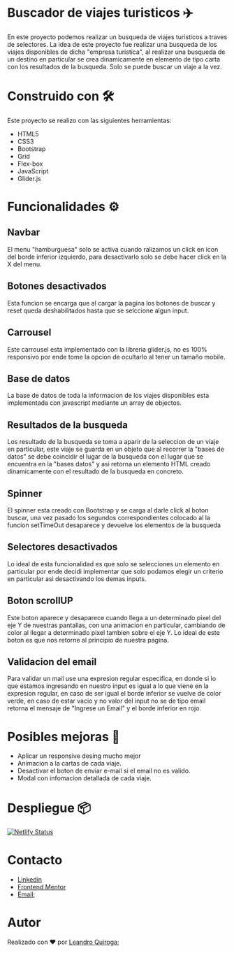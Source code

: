 # Buscador de viajes turisticos ✈️ 
En este proyecto podemos realizar un busqueda de viajes turisticos a traves de selectores. La idea de este proyecto fue realizar una busqueda de los viajes disponibles de dicha "empresa turistica", al realizar una busqueda de un destino en particular se crea dinamicamente en elemento de tipo carta con los resultados de la busqueda. Solo se puede buscar un viaje a la vez. 

# Construido con 🛠️
Este proyecto se realizo con las siguientes herramientas:

- HTML5
- CSS3
- Bootstrap
- Grid
- Flex-box
- JavaScript
- Glider.js

# Funcionalidades ⚙️

## Navbar
El menu "hamburguesa" solo se activa cuando ralizamos un click en icon del borde inferior izquierdo, para desactivarlo solo se debe hacer click en la X del menu.

## Botones desactivados 
Esta funcion se encarga que al cargar la pagina los botones de buscar y reset queda deshabilitados hasta que se selccione algun input.

## Carrousel
Este carrousel esta implementado con la libreria glider.js, no es 100% responsivo por ende tome la opcion de ocultarlo al tener un tamaño mobile. 

## Base de datos
La base de datos de toda la informacion de los viajes disponibles esta implementada con javascript mediante un array de objectos. 

## Resultados de la busqueda
Los resultado de la busqueda se toma a aparir de la seleccion de un viaje en particular, este viaje se guarda en un objeto que al recorrer la "bases de datos" se debe coincidir el lugar de la busqueda con el lugar que se encuentra en la "bases datos" y asi retorna un elemento HTML creado dinamicamente con el resultado de la busqueda en concreto. 

## Spinner
El spinner esta creado con Bootstrap y se carga al darle click al boton buscar, una vez pasado los segundos correspondientes colocado al la funcion setTimeOut desaparece y devuelve los elementos de la busqueda

## Selectores desactivados
Lo ideal de esta funcionalidad es que solo se selecciones un elemento en particular por ende decidi implementar que solo podamos elegir un criterio en particular asi desactivando los demas inputs. 

## Boton scrollUP
Este boton aparece y desaparece cuando llega a un determinado pixel del eje Y de nuestras pantallas, con una animacion en particular, cambiando de color al llegar a determinado pixel tambien sobre el eje Y. Lo ideal de este boton es que nos retorne al principio de nuestra pagina.

## Validacion del email 
Para validar un mail use una expresion regular especifica, en donde si lo que estamos ingresando en nuestro input es igual a lo que viene en la expresion regular, en caso de ser igual el borde inferior se vuelve de color verde, en caso de estar vacio y no valor del input no se de tipo email retorna el mensaje de "Ingrese un Email" y el borde inferior en rojo.

# Posibles mejoras 🚀
- Aplicar un responsive desing mucho mejor
- Animacion a la cartas de cada viaje.
- Desactivar el boton de enviar e-mail si el email no es valido.
- Modal con infomacion detallada de cada viaje. 

# Despliegue 📦
[![Netlify Status](https://api.netlify.com/api/v1/badges/9c8a0b49-612f-4ece-94a9-6084525adc1e/deploy-status)](https://tusmejoresviajes.netlify.app/)
# Contacto
- [Linkedin](https://www.linkedin.com/in/leanquiroga95/)
- [Frontend Mentor](https://www.frontendmentor.io/profile/leandroquiroga)
- [Email](mailto:leandroquiroga9514@gmail.com);

# Autor
Realizado con ❤️ por [Leandro Quiroga](https://github.com/leandroquiroga);
